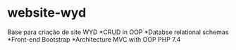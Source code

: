# website-wyd
Base para criação de site WYD
*CRUD in OOP
*Databse relational schemas
*Front-end Bootstrap
*Architecture MVC with OOP PHP 7.4
